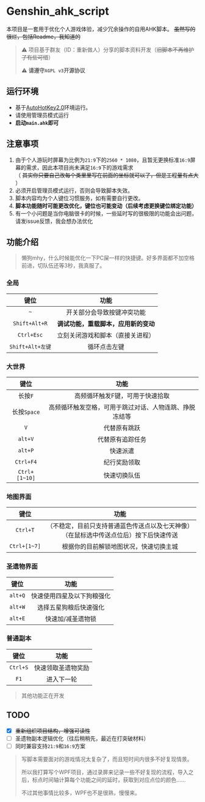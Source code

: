 # Genshin_ahk_script
本项目是一套用于优化个人游戏体验，减少冗余操作的自用AHK脚本。
~~虽然写的很烂，包括Readme，我知道的~~
> ⚠ 项目基于群友（ID：重新做人）分享的脚本资料开发（~~旧脚本不再维护了有些可惜~~）
> 
> ⚠ **请遵守`AGPL v3`开源协议**

## 运行环境
- 基于[AutoHotKey2.0](https://www.autohotkey.com/)环境运行。
- 请使用管理员模式运行
- **启动`main.ahk`即可**

## 注意事项
1. 由于个人游玩时屏幕为比例为`21:9`下的`2560 * 1080`，且暂无更换标准`16:9`屏幕的需求，因此本项目尚未满足`16:9`下的游戏需求<br>
   （ ~~其实你只要自己改每个类里里写在前面的坐标就可以了，但是工程量有点大~~ ）
2. 必须开启管理员模式运行，否则会导致脚本失效。
3. 脚本内容均为个人键位习惯服务，如有需要自行更改。
4. **脚本功能随时可能更改优化，键位也可能变动（后续考虑更换键位绑定功能）**
5. 有一个小问题是当你电脑很卡的时候，一些延时写的很极限的功能会出问题，请发issue反馈，我会想办法优化

## 功能介绍
> 懒狗mhy，什么时候能优化一下PC屎一样的快捷键。好多界面都不加空格前进，切队伍还等3秒，我真服了。

### 全局
|       键位       |                 功能                 |
| :--------------: | :----------------------------------: |
|       `~`        |      开关部分会导致按键冲突功能      |
|  `Shift+Alt+R`   | **调试功能，重载脚本，应用新的变动** |
|    `Ctrl+Esc`    |   立刻关闭游戏和脚本（直接关进程）   |
| `Shift+Alt+左键` |             循环点击左键             |

### 大世界
|     键位      |                          功能                          |
| :-----------: | :----------------------------------------------------: |
|    长按`F`    |            高频循环触发F键，可用于快速拾取             |
|  长按`Space`  | 高频循环触发空格，可用于跳过对话、人物连跳、挣脱冻结等 |
|      `V`      |                      代替原有跳跃                      |
|    `alt+V`    |                    代替原有追踪任务                    |
|    `alt+P`    |                        快速派遣                        |
|   `Ctrl+F4`   |                      纪行奖励领取                      |
| `Ctrl+[1~10]` |                      快速切换队伍                      |



### 地图界面
|     键位     |                                            功能                                            |
| :----------: | :----------------------------------------------------------------------------------------: |
|   `Ctrl+T`   | （不稳定，目前只支持普通蓝色传送点以及七天神像）<br>（在鼠标选中传送点位后）按下后快速传送 |
| `Ctrl+[1~7]` |                           根据你的目前解锁地图状况，快速切换主城                           |

### 圣遗物界面
|  键位   |            功能            |
| :-----: | :------------------------: |
| `alt+Q` | 快速使用四星及以下狗粮强化 |
| `alt+W` |   选择五星狗粮后快速强化   |
| `alt+E` |     快速加/减圣遗物锁      |

### 普通副本
|   键位   |        功能        |
| :------: | :----------------: |
| `Ctrl+S` | 快速领取圣遗物奖励 |
|   `F1`   |     进入下一轮     |


> 其他功能正在开发


## TODO
- [x] ~~重新组织项目结构，增强可读性~~
- [ ] 圣遗物副本逻辑优化（往后稍稍先，最近在打突破材料）
- [ ] 同时兼容支持`21:9`和`16:9`方案

> 写脚本需要面对的游戏情况太复杂了，而且短时间内很多不好复现情景。
> 
> 所以我打算写个WPF项目，通过录屏来记录一些不好复现的流程，导入之后，标点时间轴计算每个功能之间的延时，获取到对应点位的颜色……
> 
> 不过其他事情比较多，WPF也不是很熟，慢慢来。
